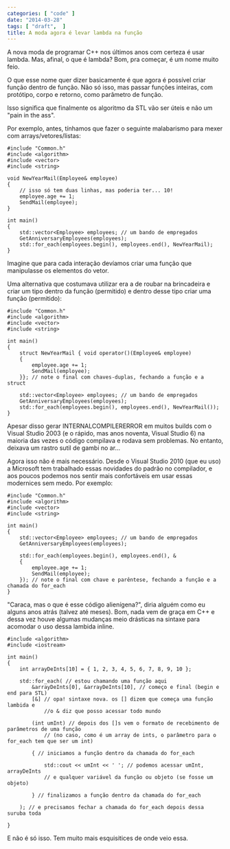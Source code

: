 ```yaml
---
categories: [ "code" ]
date: "2014-03-28"
tags: [ "draft",  ]
title: A moda agora é levar lambda na função
---
```


A nova moda de programar C++ nos últimos anos com certeza é usar lambda. Mas, afinal, o que é lambda? Bom, pra começar, é um nome muito feio.

O que esse nome quer dizer basicamente é que agora é possível criar função dentro de função. Não só isso, mas passar funções inteiras, com protótipo, corpo e retorno, como parâmetro de função.

Isso significa que finalmente os algoritmo da STL vão ser úteis e não um "pain in the ass".

Por exemplo, antes, tínhamos que fazer o seguinte malabarismo para mexer com arrays/vetores/listas:

    #include "Common.h"
    #include <algorithm>
    #include <vector>
    #include <string>
    
    void NewYearMail(Employee& employee)
    {
    	// isso só tem duas linhas, mas poderia ter... 10!
    	employee.age += 1;
    	SendMail(employee);
    }
    
    int main()
    {
    	std::vector<Employee> employees; // um bando de empregados
    	GetAnniversaryEmployees(employees);
    	std::for_each(employees.begin(), employees.end(), NewYearMail);
    }
    

Imagine que para cada interação devíamos criar uma função que manipulasse os elementos do vetor.

Uma alternativa que costumava utilizar era a de roubar na brincadeira e criar um tipo dentro da função (permitido) e dentro desse tipo criar uma função (permitido):

    #include "Common.h"
    #include <algorithm>
    #include <vector>
    #include <string>
    
    int main()
    {
    	struct NewYearMail { void operator()(Employee& employee)
    	{
    		employee.age += 1;
    		SendMail(employee);
    	}}; // note o final com chaves-duplas, fechando a função e a struct
    
    	std::vector<Employee> employees; // um bando de empregados
    	GetAnniversaryEmployees(employees);
    	std::for_each(employees.begin(), employees.end(), NewYearMail());
    }
    

Apesar disso gerar INTERNALCOMPILERERROR em muitos builds com o Visual Studio 2003 (e o rápido, mas anos noventa, Visual Studio 6) na maioria das vezes o código compilava e rodava sem problemas. No entanto, deixava um rastro sutil de gambi no ar...

Agora isso não é mais necessário. Desde o Visual Studio 2010 (que eu uso) a Microsoft tem trabalhado essas novidades do padrão no compilador, e aos poucos podemos nos sentir mais confortáveis em usar essas modernices sem medo. Por exemplo:

    #include "Common.h"
    #include <algorithm>
    #include <vector>
    #include <string>
    
    int main()
    {
    	std::vector<Employee> employees; // um bando de empregados
    	GetAnniversaryEmployees(employees);
    
    	std::for_each(employees.begin(), employees.end(), &
    	{
    		employee.age += 1;
    		SendMail(employee);
    	}); // note o final com chave e parêntese, fechando a função e a chamada do for_each
    }
    

"Caraca, mas o que é esse código alienígena?", diria alguém como eu alguns anos atrás (talvez até meses). Bom, nada vem de graça em C++ e dessa vez houve algumas mudanças meio drásticas na sintaxe para acomodar o uso dessa lambida inline.

    #include <algorithm>
    #include <iostream>
    
    int main()
    {
    	int arrayDeInts[10] = { 1, 2, 3, 4, 5, 6, 7, 8, 9, 10 };
    
    	std::for_each( // estou chamando uma função aqui
    		&arrayDeInts[0], &arrayDeInts[10], // começo e final (begin e end para STL)
    		[&] // opa! sintaxe nova. os [] dizem que começa uma função lambida e 
    			//o & diz que posso acessar todo mundo
    
    		(int umInt) // depois dos []s vem o formato de recebimento de parâmetros de uma função
    			// (no caso, como é um array de ints, o parâmetro para o for_each tem que ser um int)
    
    		{ // iniciamos a função dentro da chamada do for_each
    
    			std::cout << umInt << ' '; // podemos acessar umInt, arrayDeInts 
    			// e qualquer variável da função ou objeto (se fosse um objeto)
    
    		} // finalizamos a função dentro da chamada do for_each
    
    	); // e precisamos fechar a chamada do for_each depois dessa suruba toda
    
    }

E não é só isso. Tem muito mais esquisitices de onde veio essa.
